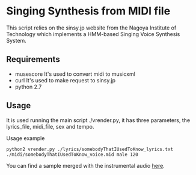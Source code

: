 # Singing Synthesis from MIDI file

This script relies on the sinsy.jp website from the Nagoya Institute of Technology which implements a HMM-based Singing Voice Synthesis System.

## Requirements
- musescore
    It's used to convert midi to musicxml
- curl
    It's used to make request to sinsy.jp
- python 2.7

## Usage
It is used running the main script ./vrender.py, it has three parameters, the lyrics_file, midi_file, sex and tempo.

Usage example

```
python2 vrender.py ./lyrics/somebodyThatIUsedToKnow_lyrics.txt ./midi/somebodyThatIUsedToKnow_voice.mid male 120
```

You can find a sample merged with the instrumental audio [here](https://soundcloud.com/mathias-gatti/somebody-that-i-used-to-know-sinsy-synthetic-voice).
